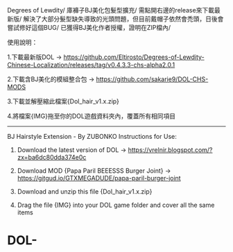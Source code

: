 Degrees of Lewdity/
庫褲子BJ美化包髮型擴充/
需點開右邊的release來下載最新版/
解決了大部分髮型缺失導致的光頭問題，但目前戴帽子依然會禿頭，日後會嘗試修好這個BUG/
已獲得BJ美化作者授權，證明在ZIP檔內/

使用說明：

1.下載最新版DOL -> https://github.com/Eltirosto/Degrees-of-Lewdity-Chinese-Localization/releases/tag/v0.4.3.3-chs-alpha2.0.1

2.下載含BJ美化的模組整合包 -> https://github.com/sakarie9/DOL-CHS-MODS

3.下載並解壓縮此檔案{Dol_hair_v1.x.zip}

4.將檔案{IMG}拖至你的DOL遊戲資料夾內，覆蓋所有相同項目

-------------------------------------------------------------------------
BJ Hairstyle Extension - By ZUBONKO
Instructions for Use:

1. Download the latest version of DOL -> https://vrelnir.blogspot.com/?zx=ba6dc80dda374e0c

2. Download MOD {Papa Paril BEEESSS Burger Joint} -> https://gitgud.io/GTXMEGADUDE/papa-paril-burger-joint

3. Download and unzip this file {Dol_hair_v1.x.zip}

4. Drag the file {IMG} into your DOL game folder and cover all the same items

# DOL-
